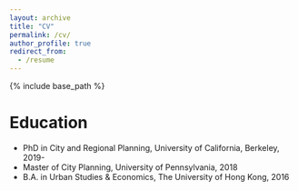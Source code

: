 ```yaml
---
layout: archive
title: "CV"
permalink: /cv/
author_profile: true
redirect_from:
  - /resume
---
```


{% include base_path %}

Education
======
* PhD in City and Regional Planning, University of California, Berkeley, 2019-
* Master of City Planning, University of Pennsylvania, 2018
* B.A. in Urban Studies & Economics, The University of Hong Kong, 2016

